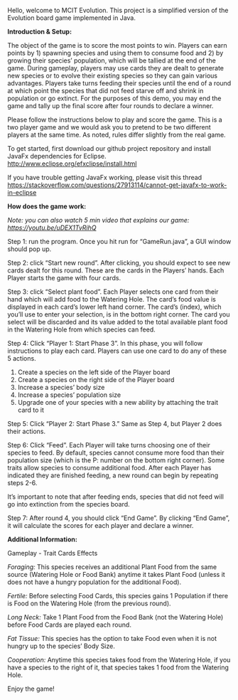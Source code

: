 Hello, welcome to MCIT Evolution. This project is a simplified version of the Evolution board game implemented in Java.

**Introduction & Setup:** 

The object of the game is to score the most points to win. Players can earn points by 1) spawning species and using them to consume food and 2) by growing their species’ population, which will be tallied at the end of the game. During gameplay, players may use cards they are dealt to generate new species or to evolve their existing species so they can gain various advantages. Players take turns feeding their species until the end of a round at which point the species that did not feed starve off and shrink in population or go extinct. For the purposes of this demo, you may end the game and tally up the final score after four rounds to declare a winner.

Please follow the instructions below to play and score the game. This is a two player game and we would ask you to pretend to be two different players at the same time. As noted, rules differ slightly from the real game.

To get started, first download our github project repository and install JavaFx dependencies for Eclipse.
http://www.eclipse.org/efxclipse/install.html

If you have trouble getting JavaFx working, please visit this thread https://stackoverflow.com/questions/27913114/cannot-get-javafx-to-work-in-eclipse

**How does the game work:** 

*Note: you can also watch 5 min video that explains our game: https://youtu.be/uDEX1TvRihQ*

Step 1: run the program. Once you hit run for “GameRun.java”, a GUI window should pop up. 

Step 2: click “Start new round”. After clicking, you should expect to see new cards dealt for this round. These are the cards in the Players’ hands. Each Player starts the game with four cards.

Step 3: click “Select plant food”. Each Player selects one card from their hand which will add food to the Watering Hole. The card’s food value is displayed in each card’s lower left hand corner. The card’s (index), which you’ll use to enter your selection, is in the bottom right corner. The card you select will be discarded and its value added to the total available plant food in the Watering Hole from which species can feed.

Step 4: Click “Player 1: Start Phase 3”. In this phase, you will follow instructions to play each card. Players can use one card to do any of these 5 actions.

1) Create a species on the left side of the Player board
2) Create a species on the right side of the Player board
3) Increase a species’ body size
4) Increase a species’ population size
5) Upgrade one of your species with a new ability by attaching the trait card to it

Step 5: Click “Player 2: Start Phase 3.” Same as Step 4, but Player 2 does their actions. 

Step 6: Click “Feed”. Each Player will take turns choosing one of their species to feed. By default, species cannot consume more food than their population size (which is the P: number on the bottom right corner). Some traits allow species to consume additional food. After each Player has indicated they are finished feeding, a new round can begin by repeating steps 2-6.

It’s important to note that after feeding ends, species that did not feed will go into extinction from the species board. 

Step 7: After round 4, you should click “End Game”. By clicking “End Game”, it will calculate the scores for each player and declare a winner. 

**Additional Information:**

Gameplay - Trait Cards Effects

*Foraging:*
This species receives an additional Plant Food from the same source (Watering Hole or Food Bank) anytime it takes Plant Food (unless it does not have a hungry population for the additional Food).

*Fertile:*
Before selecting Food Cards, this species gains 1 Population if there is Food on the Watering Hole (from the previous round).

*Long Neck:*
Take 1 Plant Food from the Food Bank (not the Watering Hole) before Food Cards are played each round.

*Fat Tissue:*
This species has the option to take Food even when it is not hungry up to the species’ Body Size.

*Cooperation:*
Anytime this species takes food from the Watering Hole, if you have a species to the right of it, that species takes 1 food from the Watering Hole.

Enjoy the game!

